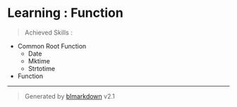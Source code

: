 # Learning : Function
> Achieved Skills :

+ Common Root Function
    - Date
    - Mktime
    - Strtotime
+ Function

---
> Generated by [blmarkdown](https://github.com/bearaujus/blmarkdown) v2.1